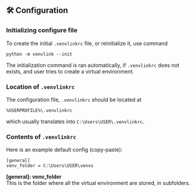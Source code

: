 ## 🛠️ Configuration


### Initializing configure file

To create the initial `.venvlinkrc` file, or reinitialize it, use command

```
python -m venvlink --init
```

The initialization command is ran automatically, if `.venvlinkrc` does not exists, and user tries to create a virtual environment.
### Location of `.venvlinkrc`
The configuration file, `.venvlinkrc` should be located at 
```
%USERPROFILE%\.venvlinkrc
```
which usually translates into  `C:\Users\USER\.venvlinkrc`. 

### Contents of `.venvlinkrc`
Here is an example default config (copy-paste):

```
[general]
venv_folder = C:\Users\USER\venvs
```
**[general]: venv_folder** <br>
This is the folder where all the virtual environment are stored, in subfolders. 